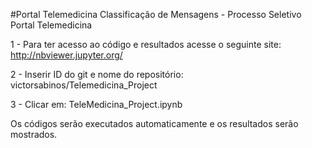 #Portal Telemedicina
Classificação de Mensagens - Processo Seletivo Portal Telemedicina

1 - Para ter acesso ao código e resultados acesse o seguinte site: http://nbviewer.jupyter.org/

2 - Inserir ID do git e nome do repositório: victorsabinos/Telemedicina_Project

3 - Clicar em: TeleMedicina_Project.ipynb

Os códigos serão executados automaticamente e os resultados serão mostrados.
